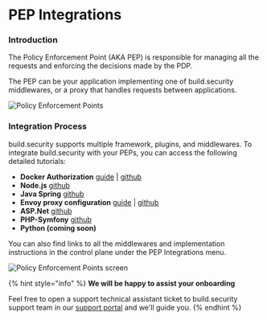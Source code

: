 # PEP Integrations

### Introduction

The Policy Enforcement Point \(AKA PEP\) is responsible for managing all the requests and enforcing the decisions made by the PDP.

The PEP can be your application implementing one of build.security middlewares, or a proxy that handles requests between applications.

![Policy Enforcement Points](https://files.readme.io/89243fe-Policy_Enforcement_Points.jpg)

### Integration Process

build.security supports multiple framework, plugins, and middlewares. To integrate build.security with your PEPs, you can access the following detailed tutorials:

* **Docker Authorization** [guide]() \| [github](https://github.com/build-security/pdp-docker-authz)
* **Node.js** [github](https://github.com/build-security/pdp-docker-authz)
* **Java Spring** [github](https://github.com/build-security/opa-java-spring-client/tree/main/example)
* **Envoy proxy configuration** [guide](pep-integrations-1/envoy-proxy-plugin.md) \| [github](https://github.com/build-security/opa-envoy-plugin)
* **ASP.Net** [github](https://github.com/build-security/OPA-AspDotNetCore-Middleware)
* **PHP-Symfony** [github](https://github.com/build-security/opa-symfony-middleware)
* **Python \(coming soon\)**

You can also find links to all the middlewares and implementation instructions in the control plane under the PEP Integrations menu.

![Policy Enforcement Points screen](https://files.readme.io/5a60eac-Screen_Shot_2021-02-16_at_19.33.19.png)

{% hint style="info" %}
**We will be happy to assist your onboarding**

Feel free to open a support technical assistant ticket to build.security support team in our [support portal](https://build-security.atlassian.net/servicedesk/customer/user/login?destination=portals) and we'll guide you.
{% endhint %}

